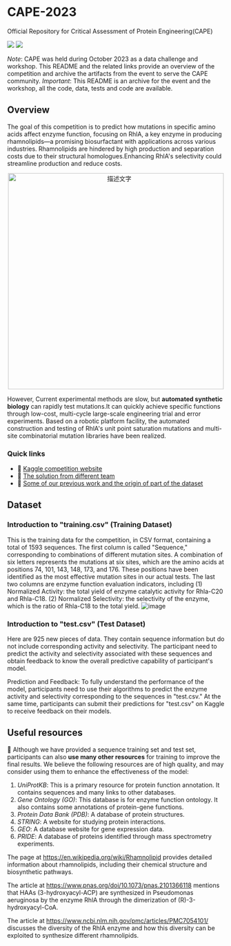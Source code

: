 # CAPE-2023
Official Repository for Critical Assessment of Protein Engineering(CAPE)

<a href="https://www.kaggle.com/code/mecoywittergreen/siat-baseline"><img src="https://img.shields.io/badge/Kaggle-Notebook-%2355555)"></a> 
<a href="https://colab.research.google.com/drive/1_1LzDzTNxX-6KVUwoJTi0sMHs4CFJ2NR#scrollTo=x2gWDnaDtsN2"> <img src="https://colab.research.google.com/assets/colab-badge.svg"> </a>

*Note*: CAPE was held during October 2023 as a data challenge and workshop. This README and the related links provide an overview of the competition and archive the artifacts from the event to serve the CAPE community. 
*Important*: This README is an archive for the event and the workshop, all the code, data, tests and code are available. 
## Overview
The goal of this competition is to predict how mutations in specific amino acids affect enzyme function, focusing on RhlA, a key enzyme in producing rhamnolipids—a promising biosurfactant with applications across various industries. Rhamnolipids are hindered by high production and separation costs due to their structural homologues.Enhancing RhlA's selectivity could streamline production and reduce costs. 

<div align="center">
    <img src="https://github.com/KRATSZ/CAPE-2023/assets/59955777/74e902e6-a3e5-47a4-b694-4aa489de18d2" alt="描述文字" width="500"/>
</div>

However, Current experimental methods are slow, but **automated synthetic biology** can rapidly test mutations.It can quickly achieve specific functions through low-cost, multi-cycle large-scale engineering trial and error experiments. Based on a robotic platform facility, the automated construction and testing of RhlA's unit point saturation mutations and multi-site combinatorial mutation libraries have been realized.

### Quick links

* 📖 [Kaggle competition website](https://www.kaggle.com/competitions/siatprotein2023)
* 📖 [The solution from different team](https://www.kaggle.com/competitions/siatprotein2023/code)
* 📖 [Some of our previous work and the origin of part of the dataset](https://academic.oup.com/bib/article/24/1/bbac570/6958505)

## Dataset
### Introduction to "training.csv" (Training Dataset)

This is the training data for the competition, in CSV format, containing a total of 1593 sequences.
The first column is called "Sequence," corresponding to combinations of different mutation sites. A combination of six letters represents the mutations at six sites, which are the amino acids at positions 74, 101, 143, 148, 173, and 176. These positions have been identified as the most effective mutation sites in our actual tests.
The last two columns are enzyme function evaluation indicators, including (1) Normalized Activity: the total yield of enzyme catalytic activity for Rhla-C20 and Rhla-C18. (2) Normalized Selectivity: the selectivity of the enzyme, which is the ratio of Rhla-C18 to the total yield.
![image](https://github.com/KRATSZ/CAPE-2023/assets/59955777/c0403a4f-2452-4d3b-be98-cd53a36de529)

### Introduction to "test.csv" (Test Dataset)

Here are 925 new pieces of data. They contain sequence information but do not include corresponding activity and selectivity. The participant need to predict the activity and selectivity associated with these sequences and obtain feedback to know the overall predictive capability of participant's model.

Prediction and Feedback: To fully understand the performance of the model, participants need to use their algorithms to predict the enzyme activity and selectivity corresponding to the sequences in "test.csv." At the same time, participants can submit their predictions for "test.csv" on Kaggle to receive feedback on their models.

## Useful resources
💯 Although we have provided a sequence training set and test set, participants can also **use many other resources** for training to improve the final results. We believe the following resources are of high quality, and may consider using them to enhance the effectiveness of the model:

1. *UniProtKB*: This is a primary resource for protein function annotation. It contains sequences and many links to other databases.
2. *Gene Ontology (GO)*: This database is for enzyme function ontology. It also contains some annotations of protein-gene functions.
3. *Protein Data Bank (PDB)*: A database of protein structures.
4. *STRING*: A website for studying protein interactions.
5. *GEO*: A database website for gene expression data.
6. *PRIDE*: A database of proteins identified through mass spectrometry experiments.

The page at https://en.wikipedia.org/wiki/Rhamnolipid provides detailed information about rhamnolipids, including their chemical structure and biosynthetic pathways.

The article at https://www.pnas.org/doi/10.1073/pnas.2101366118 mentions that HAAs (3-hydroxyacyl-ACP) are synthesized in Pseudomonas aeruginosa by the enzyme RhlA through the dimerization of (R)-3-hydroxyacyl-CoA.

The article at https://www.ncbi.nlm.nih.gov/pmc/articles/PMC7054101/ discusses the diversity of the RhlA enzyme and how this diversity can be exploited to synthesize different rhamnolipids.
